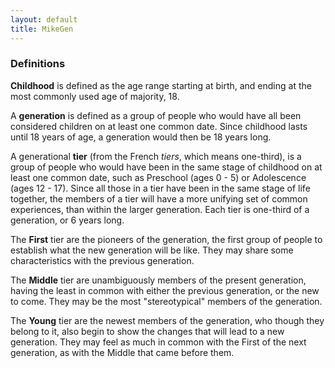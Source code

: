```yaml
---
layout: default
title: MikeGen
---
```

### Definitions

**Childhood** is defined as the age range starting at birth, and ending at the most commonly used age of majority, 18.

A **generation** is defined as a group of people who would have all been considered children on at least one common date. Since childhood lasts until 18 years of age, a generation would then be 18 years long.

A generational **tier** (from the French *tiers*, which means one-third), is a group of people who would have been in the same stage of childhood on at least one common date, such as Preschool (ages 0 - 5) or Adolescence (ages 12 - 17). Since all those in a tier have been in the same stage of life together, the members of a tier will have a more unifying set of common experiences, than within the larger generation. Each tier is one-third of a generation, or 6 years long.

The **First** tier are the pioneers of the generation, the first group of people to establish what the new generation will be like. They may share some characteristics with the previous generation.

The **Middle** tier are unambiguously members of the present generation, having the least in common with either the previous generation, or the new to come. They may be the most "stereotypical" members of the generation.

The **Young** tier are the newest members of the generation, who though they belong to it, also begin to show the changes that will lead to a new generation. They may feel as much in common with the First of the next generation, as with the Middle that came before them.
